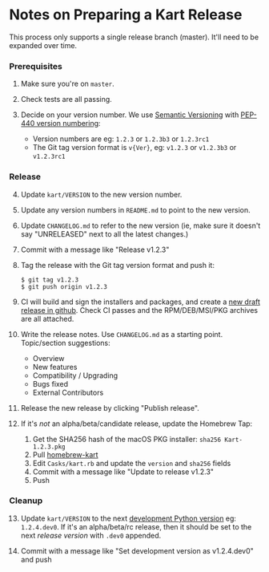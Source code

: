 Notes on Preparing a Kart Release
================================

This process only supports a single release branch (master). It'll need to be expanded over time.

### Prerequisites

1. Make sure you're on `master`.

2. Check tests are all passing.

3. Decide on your version number. We use [Semantic Versioning](https://semver.org/) with [PEP-440 version numbering](https://www.python.org/dev/peps/pep-0440/):
   * Version numbers are eg: `1.2.3` or `1.2.3b3` or `1.2.3rc1`
   * The Git tag version format is `v{Ver}`, eg: `v1.2.3` or `v1.2.3b3` or `v1.2.3rc1`

### Release

4. Update `kart/VERSION` to the new version number.

5. Update any version numbers in `README.md` to point to the new version.

6. Update `CHANGELOG.md` to refer to the new version (ie, make sure it doesn't say "UNRELEASED" next to all the latest changes.)

7. Commit with a message like "Release v1.2.3"

8. Tag the release with the Git tag version format and push it:
   ```console
   $ git tag v1.2.3
   $ git push origin v1.2.3
   ```

9. CI will build and sign the installers and packages, and create a [new draft release in github](https://github.com/koordinates/kart/releases). Check CI passes and the RPM/DEB/MSI/PKG archives are all attached.

10. Write the release notes. Use `CHANGELOG.md` as a starting point. Topic/section suggestions:
    * Overview
    * New features
    * Compatibility / Upgrading
    * Bugs fixed
    * External Contributors

11. Release the new release by clicking "Publish release".

12. If it's _not_ an alpha/beta/candidate release, update the Homebrew Tap:

    1. Get the SHA256 hash of the macOS PKG installer: `sha256 Kart-1.2.3.pkg`
    2. Pull [homebrew-kart](https://github.com/koordinates/homebrew-kart/)
    3. Edit `Casks/kart.rb` and update the `version` and `sha256` fields
    4. Commit with a message like "Update to release v1.2.3"
    5. Push

### Cleanup

13. Update `kart/VERSION` to the next [development Python version](https://www.python.org/dev/peps/pep-0440/#developmental-releases) eg: `1.2.4.dev0`. If it's an alpha/beta/rc release, then it should be set to the next _release version_ with `.dev0` appended.

14. Commit with a message like "Set development version as v1.2.4.dev0" and push
